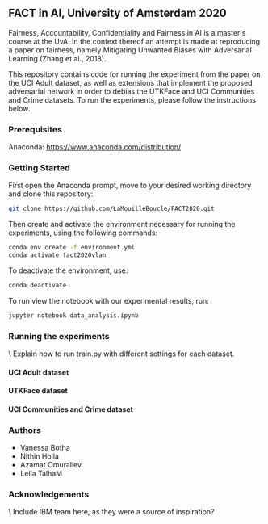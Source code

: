 ## FACT in AI, University of Amsterdam 2020

Fairness, Accountability, Confidentiality and Fairness in AI is a master's course at the UvA.
In the context thereof an attempt is made at reproducing a paper on fairness, namely
Mitigating Unwanted Biases with Adversarial Learning (Zhang et al., 2018).

This repository contains code for running the experiment from the paper on the UCI Adult dataset,
as well as extensions that implement the proposed adversarial network in order to debias the
UTKFace and UCI Communities and Crime datasets. To run the experiments,
please follow the instructions below.

### Prerequisites
Anaconda: https://www.anaconda.com/distribution/

### Getting Started
First open the Anaconda prompt, move to your desired working directory and clone this repository:
```bash
git clone https://github.com/LaMouilleBoucle/FACT2020.git
```

Then create and activate the environment necessary for running the experiments, using the following commands:
```bash
conda env create -f environment.yml
conda activate fact2020vlan
```

To deactivate the environment, use:
```bash
conda deactivate
```

To run view the notebook with our experimental results, run:
```bash
jupyter notebook data_analysis.ipynb
```

### Running the experiments
\\ Explain how to run train.py with different settings for each dataset.

#### UCI Adult dataset

#### UTKFace dataset

#### UCI Communities and Crime dataset

### Authors
- Vanessa Botha
- Nithin Holla
- Azamat Omuraliev
- Leila TalhaM

### Acknowledgements
\\ Include IBM team here, as they were a source of inspiration?

